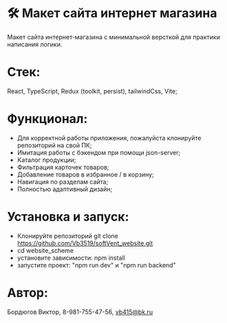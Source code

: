 # 🛠 Макет сайта интернет магазина

Макет сайта интернет-магазина с минимальной версткой для практики написания логики.

# Стек:

React, TypeScript, Redux (toolkit, persist), tailwindCss, Vite;

# Функционал:

- Для корректной работы приложения, пожалуйста клонируйте репозиторий на свой ПК;
- Имитация работы с бэкендом при помощи json-server;
- Каталог продукции;
- Фильтрация карточек товаров;
- Добавление товаров в избранное / в корзину;
- Навигация по разделам сайта;
- Полностью адаптивный дизайн;

# Установка и запуск:

- Клонируйте репозиторий git clone https://github.com/Vb3519/softVent_website.git
- cd website_scheme
- установите зависимости: npm install
- запустите проект: "npm run dev" и "npm run backend"

# Автор:

Бордюгов Виктор, 8-981-755-47-56, vb415@bk.ru
